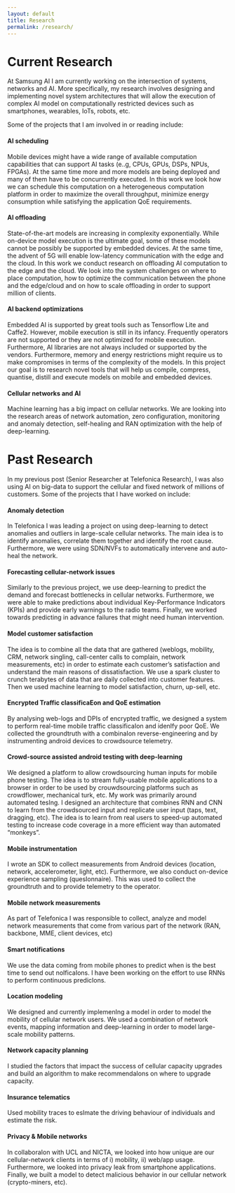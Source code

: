 ```yaml
---
layout: default
title: Research
permalink: /research/
---
```


# Current Research

At Samsung AI I am currently working on the intersection of systems, networks and AI. More specifically, my research involves designing and implementing novel system architectures that will allow the execution of complex AI model on computationally restricted devices such as smartphones, wearables, IoTs, robots, etc. 

Some of the projects that I am involved in or reading include:

#### AI scheduling
Mobile devices might have a wide range of available computation capabilities that can support AI tasks (e..g, CPUs, GPUs, DSPs, NPUs, FPGAs). At the same time more and more models are being deployed and many of them have to be concurrently executed. In this work we look how we can schedule this computation on a heterogeneous computation platform in order to maximize the overall throughput, minimize energy consumption  while satisfying the application QoE requirements.

#### AI offloading
State-of-the-art models are increasing in complexity exponentially. 
While on-device model execution is the ultimate goal, some of these models cannot be possibly be supported by embedded devices. 
At the same time, the advent of 5G will enable low-latency communication with the edge and the cloud. 
In this work we conduct research on offloading AI computation to the edge and the cloud. We look into the system challenges on where to place computation, how to optimize the communication between the phone and the edge/cloud and on how to scale offloading in order to support million of clients. 


#### AI backend optimizations
Embedded AI is supported by great tools such as Tensorflow Lite and Caffe2. However, mobile execution is still in its infancy. Frequently operators are not supported or they are not optimized for mobile execution. Furthermore, AI libraries are not always included or supported by the vendors. Furthermore, memory and energy restrictions might require us to make compromises in terms of the complexity of the models. In this project our goal is to research novel tools that will help us compile, compress, quantise, distill and execute models on mobile and embedded devices. 


#### Cellular networks and AI
Machine learning has a big impact on cellular networks. We are looking into the research areas of network automation, zero configuration, monitoring and anomaly detection, self-healing and RAN optimization with the help of deep-learning.


# Past Research
In my previous post (Senior Researcher at Telefonica Research), I was also using AI on big-data to support the cellular and fixed network of millions of customers. Some of the projects that I have worked on include:

#### Anomaly detection 
In Telefonica I was leading a project on using deep-learning to detect anomalies and outliers in large-scale cellular networks.  The main idea is to identify anomalies, correlate them together and identify the root cause. Furthermore, we were using SDN/NVFs to automatically intervene and auto-heal the network. 

#### Forecasting cellular-network issues
Similarly to the previous project, we use deep-learning to predict the demand and forecast bottlenecks in cellular networks. Furthermore, we were able to make predictions about individual Key-Performance Indicators (KPIs) and provide early warnings to the radio teams. Finally, we worked towards predicting in advance failures that might need human intervention. 


#### Model customer satisfaction
The idea is to combine all the data that are gathered (weblogs, mobility, CRM, network singling, call-center calls to complain, network measurements, etc) in order to estimate each customer’s satisfaction and understand the main reasons of dissatisfaction. We use a spark cluster to crunch terabytes of data that are daily collected into customer features. Then we used machine learning to model satisfaction, churn, up-sell, etc. 


#### Encrypted Traffic classificaEon and QoE estimation
By analysing web-logs and DPIs of encrypted traffic, we designed a system to perform real-time mobile traffic classificaIon and idenIfy poor QoE. We collected the groundtruth with a combinaIon reverse-engineering and by instrumenting android devices to crowdsource telemetry. 



#### Crowd-source assisted android testing with deep-learning
We designed a platform to allow crowdsourcing human inputs for mobile phone testing. The idea is to stream fully-usable mobile applications to a browser in order to be used by crouwdsourcing platforms such as crowdflower, mechanical turk, etc. 
 My work was primarily around automated tesIng. I designed an architecture that combines RNN and CNN to learn from the crowdsourced input and replicate user input (taps, text, dragging, etc). The idea is to learn from real users to speed-up automated testing to increase code coverage in a more efficient way than automated “monkeys”.


#### Mobile instrumentation
I wrote an SDK to collect measurements from Android devices (location, network, accelerometer, light, etc). Furthermore, we also conduct on-device experience sampling (quesIonnaire). This was used to collect the groundtruth and to provide telemetry to the operator. 


#### Mobile network measurements 
As part of Telefonica I was responsible to collect, analyze and model network measurements that come from various part of the network (RAN, backbone, MME, client devices, etc)


#### Smart notifications 
We use the data coming from mobile phones to predict when is the best time to send out noIficaIons. I have been working on the effort to use RNNs to perform continuous  predicIons. 


#### Location modeling 
We designed and currently implemenIng a model in order to model the mobility of cellular network users. We used a combination of network events, mapping information and deep-learning in order to model large-scale mobility patterns. 


#### Network capacity planning
I studied the factors that impact the success of cellular capacity upgrades and build an algorithm to make recommendaIons on where to upgrade capacity.


#### Insurance telematics
Used mobility traces to esImate the driving behaviour of individuals and estimate the risk.

####  Privacy & Mobile networks
In collaboraIon with UCL and NICTA, we looked into how unique are our cellular-network clients in terms of i) mobility, ii) web/app usage. Furthermore, we looked into privacy leak from  smartphone applications. Finally, we built a model to detect malicious behavior in our cellular network (crypto-miners, etc).